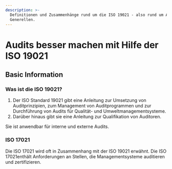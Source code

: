 ```yaml
---
description: >-
  Definitionen und Zusammenhänge rund um die ISO 19021 - also rund um Audits im
  Generellen.
---
```


# Audits besser machen mit Hilfe der ISO 19021

## Basic Information 

### Was ist die ISO 19021? 

1. Der ISO Standard 19021 gibt eine Anleitung zur Umsetzung von Auditprinzipien, zum Management von Auditprogrammen und zur Durchführung von Audits für Qualität- und Umweltmanagementsysteme. 
2. Darüber hinaus gibt sie eine Anleitung zur Qualifikation von Auditoren. 

Sie ist anwendbar für interne und externe Audits.

### ISO 17021

Die ISO 17021 wird oft in Zusammenhang mit der ISO 19021 erwähnt. Die ISO 17021enthält Anforderungen an Stellen, die Managementsysteme auditieren und zertifizieren.

